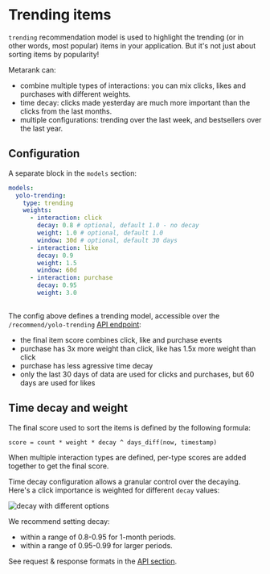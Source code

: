 # Trending items

`trending` recommendation model is used to highlight the trending (or in other words, most popular) items in your application. But it's not just about sorting items by popularity! 

Metarank can:
* combine multiple types of interactions: you can mix clicks, likes and purchases with different weights.
* time decay: clicks made yesterday are much more important than the clicks from the last months.
* multiple configurations: trending over the last week, and bestsellers over the last year.

## Configuration

A separate block in the `models` section:
```yaml
models:
  yolo-trending:
    type: trending
    weights:
      - interaction: click
        decay: 0.8 # optional, default 1.0 - no decay
        weight: 1.0 # optional, default 1.0
        window: 30d # optional, default 30 days
      - interaction: like
        decay: 0.9
        weight: 1.5
        window: 60d
      - interaction: purchase
        decay: 0.95
        weight: 3.0
      
```

The config above defines a trending model, accessible over the `/recommend/yolo-trending` [API endpoint](../../api.md):
* the final item score combines click, like and purchase events
* purchase has 3x more weight than click, like has 1.5x more weight than click
* purchase has less agressive time decay
* only the last 30 days of data are used for clicks and purchases, but 60 days are used for likes

## Time decay and weight

The final score used to sort the items is defined by the following formula:
```
score = count * weight * decay ^ days_diff(now, timestamp)
```
When multiple interaction types are defined, per-type scores are added together to get the final score.

Time decay configuration allows a granular control over the decaying. Here's a click importance is weighted for different `decay` values:

![decay with different options](../../img/decay.png)

We recommend setting decay:
* within a range of 0.8-0.95 for 1-month periods.
* within a range of 0.95-0.99 for larger periods.

See request & response formats in the [API section](../../api.md#recommendations).
